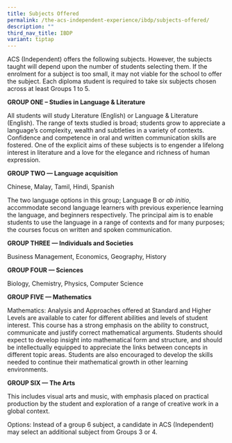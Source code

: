 ```yaml
---
title: Subjects Offered
permalink: /the-acs-independent-experience/ibdp/subjects-offered/
description: ""
third_nav_title: IBDP
variant: tiptap
---
```

ACS (Independent) offers the following subjects. However, the subjects taught will depend upon the number of students selecting them. If the enrolment for a subject is too small, it may not viable for the school to offer the subject. Each diploma student is required to take six subjects chosen across at least Groups 1 to 5.

**GROUP ONE – Studies in Language & Literature**

All students will study Literature (English) or Language & Literature (English). The range of texts studied is broad; students grow to appreciate a language’s complexity, wealth and subtleties in a variety of contexts. Confidence and competence in oral and written communication skills are fostered. One of the explicit aims of these subjects is to engender a lifelong interest in literature and a love for the elegance and richness of human expression.

**GROUP TWO — Language acquisition**

Chinese, Malay, Tamil, Hindi, Spanish

The two language options in this group; Language B or _ab initio_, accommodate second language learners with previous experience learning the language, and beginners respectively. The principal aim is to enable students to use the language in a range of contexts and for many purposes; the courses focus on written and spoken communication.

**GROUP THREE — Individuals and Societies**

Business Management, Economics, Geography, History

**GROUP FOUR — Sciences**

Biology, Chemistry, Physics, Computer Science

**GROUP FIVE — Mathematics**

Mathematics: Analysis and Approaches offered at Standard and Higher Levels are available to cater for different abilities and levels of student interest. This course has a strong emphasis on the ability to construct, communicate and justify correct mathematical arguments. Students should expect to develop insight into mathematical form and structure, and should be intellectually equipped to appreciate the links between concepts in different topic areas. Students are also encouraged to develop the skills needed to continue their mathematical growth in other learning environments.

**GROUP SIX — The Arts**

This includes visual arts and music, with emphasis placed on practical production by the student and exploration of a range of creative work in a global context.

Options: Instead of a group 6 subject, a candidate in ACS (Independent) may select an additional subject from Groups 3 or 4.
